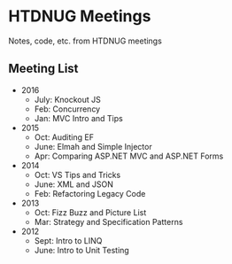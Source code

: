 # HTDNUG Meetings
Notes, code, etc. from HTDNUG meetings

## Meeting List

- 2016
    - July: Knockout JS
    - Feb: Concurrency
    - Jan: MVC Intro and Tips
- 2015
    - Oct: Auditing EF
    - June: Elmah and Simple Injector
    - Apr: Comparing ASP.NET MVC and ASP.NET Forms
- 2014
    - Oct: VS Tips and Tricks
    - June: XML and JSON
    - Feb: Refactoring Legacy Code
- 2013
    - Oct: Fizz Buzz and Picture List
    - Mar: Strategy and Specification Patterns
- 2012
    - Sept: Intro to LINQ
    - June: Intro to Unit Testing
